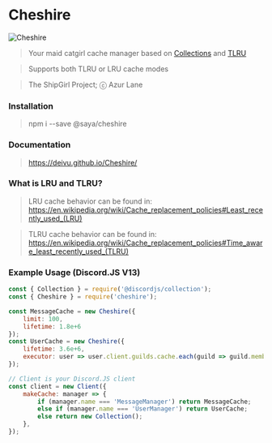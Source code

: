 # Cheshire

![Cheshire](https://azurlane.netojuu.com/w/images/thumb/2/28/Cheshire.png/702px-Cheshire.png)

> Your maid catgirl cache manager based on [Collections](https://discord.js.org/#/docs/collection/main/general/welcome) and [TLRU](https://www.npmjs.com/package/tlru)

> Supports both TLRU or LRU cache modes

> The ShipGirl Project; ⓒ Azur Lane

### Installation

> npm i --save @saya/cheshire

### Documentation

> https://deivu.github.io/Cheshire/

### What is LRU and TLRU?

> LRU cache behavior can be found in: https://en.wikipedia.org/wiki/Cache_replacement_policies#Least_recently_used_(LRU)

> TLRU cache behavior can be found in: https://en.wikipedia.org/wiki/Cache_replacement_policies#Time_aware_least_recently_used_(TLRU)

### Example Usage (Discord.JS V13)
```js
const { Collection } = require('@discordjs/collection');
const { Cheshire } = require('cheshire');

const MessageCache = new Cheshire({ 
	limit: 100, 
	lifetime: 1.8e+6 
});
const UserCache = new Cheshire({ 
	lifetime: 3.6e+6, 
	executor: user => user.client.guilds.cache.each(guild => guild.members.cache.delete(user.id)) 
});

// Client is your Discord.JS client
const client = new Client({
	makeCache: manager => {
		if (manager.name === 'MessageManager') return MessageCache;
		else if (manager.name === 'UserManager') return UserCache;
		else return new Collection();
	},
});
```